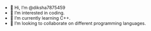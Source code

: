 - 👋 Hi, I’m @diksha7875459
- 👀 I’m interested in coding.
- 🌱 I’m currently learning C++.
- 💞️ I’m looking to collaborate on different programming languages.

<!---
diksha7875459/diksha7875459 is a ✨ special ✨ repository because its `README.md` (this file) appears on your GitHub profile.
You can click the Preview link to take a look at your changes.
--->
